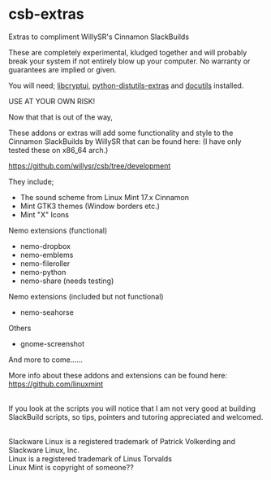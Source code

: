 # csb-extras
Extras to compliment WillySR's Cinnamon SlackBuilds

These are completely experimental, kludged together and will probably break your system if not entirely blow up your computer. No warranty or guarantees are implied or given.

You will need; <a href="https://slackbuilds.org/repository/14.2/libraries/libcryptui/?search=libcryptui">libcryptui</a>, <a href="https://slackbuilds.org/repository/14.2/python/python-distutils-extra/?search=python-distutils">python-distutils-extras</a> and <a href="https://slackbuilds.org/repository/14.2/development/docutils/?search=docutils">docutils</a> installed.

USE AT YOUR OWN RISK!

Now that that is out of the way,

These addons or extras will add some functionality and style to the Cinnamon SlackBuilds by WillySR that can be found here:
(I have only tested these on x86_64 arch.)

https://github.com/willysr/csb/tree/development


They include;

 * The sound scheme from Linux Mint 17.x Cinnamon
 * Mint GTK3 themes (Window borders etc.)
 * Mint "X" Icons
 
Nemo extensions (functional)

 * nemo-dropbox
 * nemo-emblems
 * nemo-fileroller
 * nemo-python
 * nemo-share (needs testing)

Nemo extensions (included but not functional)

 * nemo-seahorse
 
Others

 * gnome-screenshot

And more to come......

More info about these addons and extensions can be found here:<br>
https://github.com/linuxmint

<br>
If you look at the scripts you will notice that I am not very good at building SlackBuild scripts, so tips, pointers and tutoring appreciated and welcomed.<br>
<br>

Slackware Linux is a registered trademark of Patrick Volkerding and Slackware Linux, Inc.<br>
Linux is a registered trademark of Linus Torvalds<br>
Linux Mint is copyright of someone??
